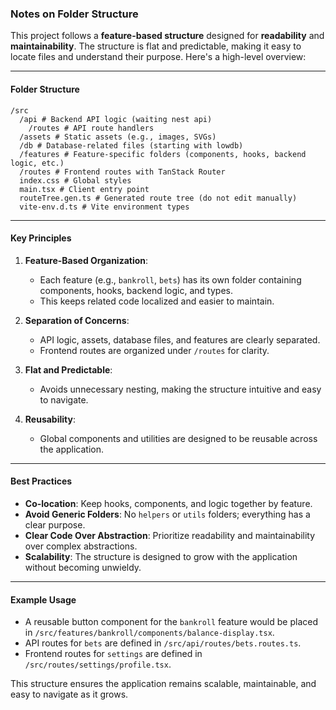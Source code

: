 ### Notes on Folder Structure

This project follows a **feature-based structure** designed for **readability** and **maintainability**. The structure is flat and predictable, making it easy to locate files and understand their purpose. Here's a high-level overview:

---

#### **Folder Structure**

```
/src
  /api # Backend API logic (waiting nest api)
    /routes # API route handlers
  /assets # Static assets (e.g., images, SVGs)
  /db # Database-related files (starting with lowdb)
  /features # Feature-specific folders (components, hooks, backend logic, etc.)
  /routes # Frontend routes with TanStack Router
  index.css # Global styles
  main.tsx # Client entry point
  routeTree.gen.ts # Generated route tree (do not edit manually)
  vite-env.d.ts # Vite environment types
```

---

#### **Key Principles**

1. **Feature-Based Organization**:

   - Each feature (e.g., `bankroll`, `bets`) has its own folder containing components, hooks, backend logic, and types.
   - This keeps related code localized and easier to maintain.

2. **Separation of Concerns**:

   - API logic, assets, database files, and features are clearly separated.
   - Frontend routes are organized under `/routes` for clarity.

3. **Flat and Predictable**:

   - Avoids unnecessary nesting, making the structure intuitive and easy to navigate.

4. **Reusability**:
   - Global components and utilities are designed to be reusable across the application.

---

#### **Best Practices**

- **Co-location**: Keep hooks, components, and logic together by feature.
- **Avoid Generic Folders**: No `helpers` or `utils` folders; everything has a clear purpose.
- **Clear Code Over Abstraction**: Prioritize readability and maintainability over complex abstractions.
- **Scalability**: The structure is designed to grow with the application without becoming unwieldy.

---

#### **Example Usage**

- A reusable button component for the `bankroll` feature would be placed in `/src/features/bankroll/components/balance-display.tsx`.
- API routes for `bets` are defined in `/src/api/routes/bets.routes.ts`.
- Frontend routes for `settings` are defined in `/src/routes/settings/profile.tsx`.

This structure ensures the application remains scalable, maintainable, and easy to navigate as it grows.
